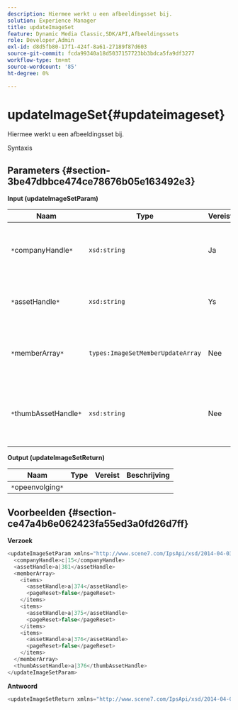 ```yaml
---
description: Hiermee werkt u een afbeeldingsset bij.
solution: Experience Manager
title: updateImageSet
feature: Dynamic Media Classic,SDK/API,Afbeeldingssets
role: Developer,Admin
exl-id: d8d5fb80-17f1-424f-8a61-27189f87d603
source-git-commit: fcda99340a18d5037157723bb3bdca5fa9df3277
workflow-type: tm+mt
source-wordcount: '85'
ht-degree: 0%

---
```


# updateImageSet{#updateimageset}

Hiermee werkt u een afbeeldingsset bij.

Syntaxis

## Parameters {#section-3be47dbbce474ce78676b05e163492e3}

**Input (updateImageSetParam)**

| Naam | Type | Vereist | Beschrijving |
|---|---|---|---|
| `*`companyHandle`*` | `xsd:string` | Ja | De handgreep naar het bedrijf dat de afbeeldingsset bevat die u wilt wijzigen. |
| `*`assetHandle`*` | `xsd:string` | Ys | De handgreep van de afbeeldingsset die u wilt wijzigen. |
| `*`memberArray`*` | `types:ImageSetMemberUpdateArray` | Nee | Hiermee worden de leden van de afbeeldingsset opnieuw ingesteld. |
| `*`thumbAssetHandle`*` | `xsd:string` | Nee | De handgreep van het element dat fungeert als miniatuur voor de afbeeldingsset. |

**Output (updateImageSetReturn)**

| Naam | Type | Vereist | Beschrijving |
|---|---|---|---|
| `*`opeenvolging`*` |  |  |  |

## Voorbeelden {#section-ce47a4b6e062423fa55ed3a0fd26d7ff}

**Verzoek**

```java
<updateImageSetParam xmlns="http://www.scene7.com/IpsApi/xsd/2014-04-03"> 
  <companyHandle>c|15</companyHandle> 
  <assetHandle>a|381</assetHandle> 
  <memberArray> 
    <items> 
      <assetHandle>a|374</assetHandle> 
      <pageReset>false</pageReset> 
    </items> 
    <items> 
      <assetHandle>a|375</assetHandle> 
      <pageReset>false</pageReset> 
    </items> 
    <items> 
      <assetHandle>a|376</assetHandle> 
      <pageReset>false</pageReset> 
    </items> 
  </memberArray> 
  <thumbAssetHandle>a|376</thumbAssetHandle> 
</updateImageSetParam>
```

**Antwoord**

```java
<updateImageSetReturn xmlns="http://www.scene7.com/IpsApi/xsd/2014-04-03"/>
```
